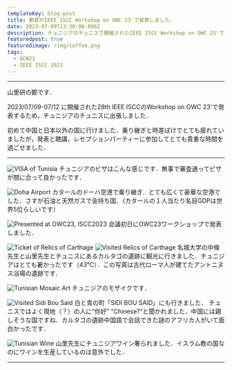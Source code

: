```yaml
---
templateKey: blog-post
title: 鄭君がIEEE ISCC Workshop on OWC 23'で発表しました．
date: 2023-07-09T13:30:00.096Z
description: チュニジアのチュニスで開催されたIEEE ISCC Workshop on OWC 23'で，鄭錦星君が発表をしてきました．
featuredpost: true
featuredimage: /img/coffee.png
tags:
  - OCW23
  - IEEE ISCC 2023
---
```


---

山里研の鄭です．

2023/07/09-07/12 に開催された28th IEEE ISCCのWorkshop on OWC 23'で発表するため，チュニジアのチュニスに出張しました．

初めて中国と日本以外の国に行けました．乗り継ぎと時差ぼけでとても疲れていましたが，発表と聴講，レセプションパーティーに参加してとても貴重な時間を過ごせました．

---

![VISA of Tunisia](./20230709-presented-in-OWC23_1.jpg)
チュニジアのビザはこんな感じです．無事で審査通ってビザが間に合って良かったです．

![Doha Airport](./20230709-presented-in-OWC23_2.jpg)
カタールのドーハ空港で乗り継ぎ．とても広くて豪華な空港でした．さすが石油と天然ガスで金持ち国．（カタールの１人当たり名目GDPは世界5位らしいです）

![Presented at OWC23, ISCC2023](./20230709-presented-in-OWC23_3.jpg)
会議初日にOWC23ワークショップで発表しました．

![Ticket of Relics of Carthage](./20230709-presented-in-OWC23_4.jpg)
![Visited Relics of Carthage](./20230709-presented-in-OWC23_5.jpg)
名城大学の中條先生と山里先生とチュニスにあるカルタゴの遺跡に観光に行きました．チュニジアはとても暑かったです（43℃）．この写真は古代ローマ人が建てたアントニヌス浴場の遺跡です．

![Tunisian Mosaic Art](./20230709-presented-in-OWC23_6.jpg)
チュニジアのモザイクです．

![Visited Sidi Bou Said](./20230709-presented-in-OWC23_7.jpg)
白と青の町「SIDI BOU SAID」にも行きました．
チュニスではよく現地（？）の人に“你好” “Chinese?”と聞かれました．中国には親しそうな国ですね．カルタゴの遺跡中国語で会話できた謎のアフリカ人がいて面白かったです．

![Tunisian Wine](./20230709-presented-in-OWC23_8.jpg)
山里先生にチュニジアワイン奢られました．イスラム教の国なのにワインを生産しているのは意外でした．

---
